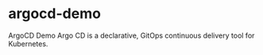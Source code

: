 # argocd-demo
ArgoCD Demo
Argo CD is a declarative, GitOps continuous delivery tool for Kubernetes.
